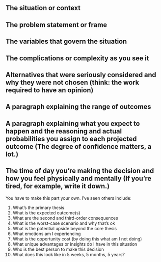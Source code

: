 ## The situation or context

## The problem statement or frame

## The variables that govern the situation

## The complications or complexity as you see it

## Alternatives that were seriously considered and why they were not chosen (think: the work required to have an opinion)

## A paragraph explaining the range of outcomes

## A paragraph explaining what you expect to happen and the reasoning and actual probabilities you assign to each projected outcome (The degree of confidence matters, a lot.)

## The time of day you’re making the decision and how you feel physically and mentally (If you’re tired, for example, write it down.)

  

You have to make this part your own. I’ve seen others include:

1. What’s the primary thesis
2. What is the expected outcome(s)
3. What are the second and third-order consequences
4. What is the worst-case scenario and why that’s ok
5. What is the potential upside beyond the core thesis
6. What emotions am I experiencing
7. What is the opportunity cost (by doing this what am I not doing)
8. What unique advantages or insights do I have in this situation
9. Who is the best person to make this decision
10. What does this look like in 5 weeks, 5 months, 5 years?